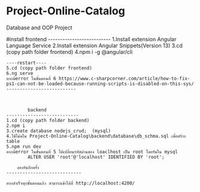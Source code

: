 # Project-Online-Catalog
Database and OOP Project

#install 
            frontend
    --------------------------
    1.Install extension Angular Language Service
    2.Install extension Angular Snippets(Version 13)
    3.cd (copy path folder frontend)
    4.npm i -g @angular/cli

    ----restart----
    5.cd (copy path folder frontend)
    6.ng serve
    หากมีerror ในขั้นตอนที่ 6 https://www.c-sharpcorner.com/article/how-to-fix-ps1-can-not-be-loaded-because-running-scripts-is-disabled-on-this-sys/
    --------------------------



            backend
    ---------------------------
    1.cd (copy path folder backend)
    2.npm i
    3.create database nodejs_crud;  (mysql)
    4.ใช้โค้ดใน Project-Online-Catalog\backend\database\db_schma.sql เพื่อสร้าง table
    5.npm run dev
    หากมีerror ในขั้นตอนที่ 5 ให้เปลี่ยนรหัสผ่านของ loaclhost เป็น root โดยรันใน mysql
            ALTER USER 'root'@'localhost' IDENTIFIED BY 'root';
            
        ลองรันอีกครั้ง
    ----------------------------

    หากสำเร็จทุกขั้นตอนแล้ว สามารถเข้าได้ที่ http://localhost:4200/


